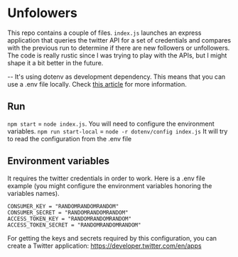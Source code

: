 # Unfolowers

This repo contains a couple of files. 
`index.js` launches an express application that queries the twitter API for a set of credentials and compares with the previous run to determine if there are new followers or unfollowers.
The code is really rustic since I was trying to play with the APIs, but I might shape it a bit better in the future.

--
It's using dotenv as development dependency. This means that you can use a .env file locally. Check [this article](https://medium.com/the-node-js-collection/making-your-node-js-work-everywhere-with-environment-variables-2da8cdf6e786) for more information.

## Run
`npm start` = `node index.js`. You will need to configure the environment variables.
`npm run start-local` = `node -r dotenv/config index.js` It will try to read the configuration from the .env file

## Environment variables
It requires the twitter credentials in order to work. Here is a .env file example (you might configure the environment variables honoring the variables names). 

```
CONSUMER_KEY = "RANDOMRANDOMRANDOM"
CONSUMER_SECRET = "RANDOMRANDOMRANDOM"
ACCESS_TOKEN_KEY = "RANDOMRANDOMRANDOM"
ACCESS_TOKEN_SECRET = "RANDOMRANDOMRANDOM"
```
For getting the keys and secrets required by this configuration, you can create a Twitter application: https://developer.twitter.com/en/apps